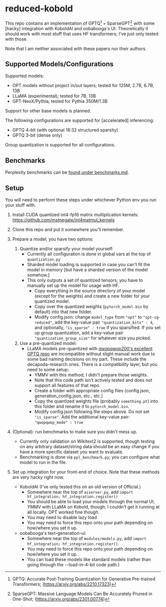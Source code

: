 # reduced-kobold

This repo contains an implementation of GPTQ[^1] + SparseGPT[^2] with some [hacky] integration with KoboldAI and oobabooga's UI. Theoretically it should work with most stuff that uses HF transformers; I've just only tested with those.

Note that I am neither associated with these papers nor their authors.

## Supported Models/Configurations

Supported models:
* OPT models without project in/out layers; tested for 125M, 2.7B, 6.7B, 13B
* LLaMA (experimental); tested for 7B, 13B
* GPT-NeoX/Pythia; tested for Pythia 350M/1.3B

Support for other base models is planned.

The following configurations are supported for [accelerated] inferencing:
* GPTQ 4-bit (with optional 16:32 structured sparsity)
* GPTQ 3-bit (dense only)

Group quantization is supported for all configurations.

## Benchmarks

Perplexity benchmarks can be [found under benchmarks.md](benchmarks.md).

## Setup

You will need to perform these steps under whichever Python env you run your stuff with.

1. Install CUDA quantized int4-fp16 matrix multiplication kernels: https://github.com/mstnegate/int4matmul_kernels

2. Clone this repo and put it somewhere you'll remember.

3. Prepare a model; you have two options:
    1. Quantize and/or sparsify your model yourself:
        - Currently all configuration is done in global vars at the top of `quantization.py`
        - Sharded model loading is supported in case you can't fit the model in memory [but have a sharded version of the model somehow.]
        - This only outputs a set of quantized tensors; you have to manually set up the model for usage with HF.
            - Copy everything in the source directory of your model (except for the weights) and create a new folder for your quantized model.
            - Copy over the quantized weights (`pytorch_model.bin` by default) into that new folder.
            - Modify config.json: change `model_type` from `"opt"` to `"opt-sq-reduced"`, add the key-value pair `"quantization_bits" : 4`, and optionally, `"is_sparse" : true` if you sparsified. If you set up group quantization, add a key-value pair `"quantization_group_size"` for whatever size you picked.
    2. Use a pre-quantized model:
        - LLaMA models pre-quantized with [qwopqwop200's excellent GPTQ repo](https://github.com/qwopqwop200/GPTQ-for-LLaMa) are incompatible without slight manual work due to some bad naming decisions on my part. These include the decapoda-research ones. There is a compatibility layer, but you need to some setup:
            - YMMV with this method; I didn't prepare those weights.
            - Note that this code path isn't actively tested and does not support all features of that repo.
            - Create a folder with appropriate config files (config.json, generation_config.json, etc., etc.)
            - Copy the quantized weights file (probably `something.pt`) into this folder and rename it to `pytorch_model.bin`.
            - Modify config.json following the steps above. Do not set `"is_sparse"`. Add the additional key-value pair: `"qwopqwop_mode" : true`

4. (Optional): run benchmarks to make sure you didn't mess up.
    - Currently only validation on Wikitext2 is supported, though testing on any arbitrary dataset/string data should be an easy change if you have a more specific dataset you want to evaluate.
    - Benchmarking is done via `ppl_benchmark.py`; you can configure what model to run in the file.

5. Set up integration for your front-end of choice. Note that these methods are very hacky right now.
    - KoboldAI (I've only tested this on an old version of Official.)
        - Somewhere near the top of `aiserver.py`, add `import hf_integration; hf_integration.register()`
        - You should be able to load your models through the normal UI; YMMV with LLaMA on Kobold, though; I couldn't get it running at all locally. OPT worked fine though.
        - You may need to disable lazy load
        - You may need to force this repo onto your path depending on how/where you set it up.
    - oobabooga's text-generation-ui:
        - Somewhere near the top of `modules/models.py`, add `import hf_integration; hf_integration.register()`.
        - You may need to force this repo onto your path depending on how/where you set it up.
        - You can load these models like standard models (rather than going through the --load-in-4-bit code path.)


[^1]: GPTQ: Accurate Post-Training Quantization for Generative Pre-trained Transformers; (https://arxiv.org/abs/2210.17323)
[^2]: SparseGPT: Massive Language Models Can Be Accurately Pruned in One-Shot; (https://arxiv.org/abs/2301.00774)
